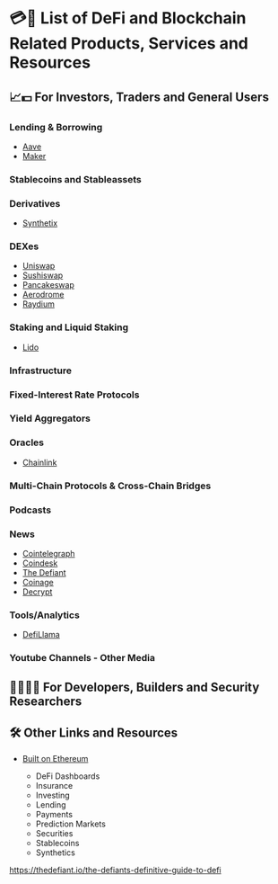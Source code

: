 # 💳📲 List of DeFi and Blockchain Related Products, Services and Resources

## 📈💵 For Investors, Traders and General Users

### Lending & Borrowing

- [Aave](https://aave.com/)
- [Maker](https://makerdao.com/en/)

### Stablecoins and Stableassets

### Derivatives

- [Synthetix](https://synthetix.io/)

### DEXes

- [Uniswap](https://uniswap.org/)
- [Sushiswap](https://www.sushi.com/)
- [Pancakeswap](https://pancakeswap.finance/)
- [Aerodrome](https://aerodrome.finance/)
- [Raydium](https://raydium.io/)

### Staking and Liquid Staking

- [Lido](https://lido.fi/)

### Infrastructure

### Fixed-Interest Rate Protocols

### Yield Aggregators

### Oracles

- [Chainlink](https://chain.link/)

### Multi-Chain Protocols & Cross-Chain Bridges

### Podcasts

### News

- [Cointelegraph](https://cointelegraph.com/)
- [Coindesk](https://www.coindesk.com/)
- [The Defiant](https://thedefiant.io/)
- [Coinage](https://www.coinage.media/)
- [Decrypt](https://decrypt.co/)

### Tools/Analytics

- [DefiLlama](https://defillama.com/)

### Youtube Channels - Other Media

## 🧑‍💻👷‍♀️ For Developers, Builders and Security Researchers

## 🛠️ Other Links and Resources

- [Built on Ethereum](https://github.com/ethhub-io/ethhub/tree/master/docs/built-on-ethereum)

  - DeFi Dashboards
  - Insurance
  - Investing
  - Lending
  - Payments
  - Prediction Markets
  - Securities
  - Stablecoins
  - Synthetics

https://thedefiant.io/the-defiants-definitive-guide-to-defi
